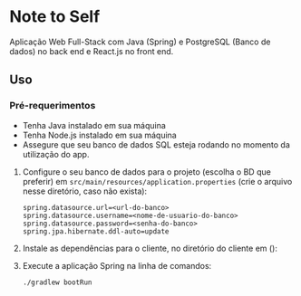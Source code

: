 # Note to Self

Aplicação Web Full-Stack com Java (Spring) e PostgreSQL (Banco de dados) no back end e React.js no front end.



## Uso

### Pré-requerimentos

- Tenha Java instalado em sua máquina
- Tenha Node.js instalado em sua máquina
- Assegure que seu banco de dados SQL esteja rodando no momento da utilização do app.



1. Configure o seu banco de dados para o projeto (escolha o BD que preferir) em `src/main/resources/application.properties` (crie o arquivo nesse diretório, caso não exista):

    ``````
    spring.datasource.url=<url-do-banco>
    spring.datasource.username=<nome-de-usuario-do-banco>
    spring.datasource.password=<senha-do-banco>
    spring.jpa.hibernate.ddl-auto=update
    ``````
    
2. Instale as dependências para o cliente, no diretório do cliente em ():

3. Execute a aplicação Spring na linha de comandos:

    ``````bash
    ./gradlew bootRun
    ``````
